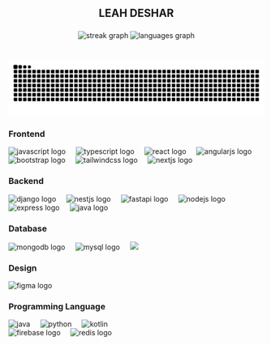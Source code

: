 <h2 align="center">LEAH DESHAR</h2>



###

<div align="center">

  <img src="https://streak-stats.demolab.com?user=leahdeshar&locale=en&mode=daily&theme=codeSTACKr&hide_border=true&border_radius=5" height="150" alt="streak graph"  />
  <img src="https://github-readme-stats.vercel.app/api/top-langs?username=leahdeshar&locale=en&hide_title=true&layout=compact&card_width=320&langs_count=5&theme=codeSTACKr&hide_border=true" height="150" alt="languages graph"  />
</div>

###

<br clear="both">

<img src="https://raw.githubusercontent.com/leahdeshar/leahdeshar/output/snake.svg" alt="Snake animation" />

###

<div align="left">

  <!-- Frontend -->
  ### Frontend
  <img src="https://cdn.jsdelivr.net/gh/devicons/devicon/icons/javascript/javascript-original.svg" height="40" alt="javascript logo" />
  <img width="12" />
  <img src="https://cdn.jsdelivr.net/gh/devicons/devicon/icons/typescript/typescript-original.svg" height="40" alt="typescript logo" />
  <img width="12" />
  <img src="https://cdn.jsdelivr.net/gh/devicons/devicon/icons/react/react-original.svg" height="40" alt="react logo" />
  <img width="12" />
  <img src="https://cdn.jsdelivr.net/gh/devicons/devicon/icons/angularjs/angularjs-original.svg" height="40" alt="angularjs logo" />
  <img width="12" />
  <img src="https://cdn.jsdelivr.net/gh/devicons/devicon/icons/bootstrap/bootstrap-original.svg" height="40" alt="bootstrap logo" />
  <img width="12" />
  <img src="https://cdn.jsdelivr.net/gh/devicons/devicon/icons/tailwindcss/tailwindcss-original-wordmark.svg" height="40" alt="tailwindcss logo" />
  <img width="12" />
  <img src="https://skillicons.dev/icons?i=nextjs" height="40" alt="nextjs logo" />
  
  <br />

  <!-- Backend -->
  ### Backend
  <img src="https://cdn.jsdelivr.net/gh/devicons/devicon/icons/django/django-plain.svg" height="40" alt="django logo" />
  <img width="12" />
  <img src="https://cdn.jsdelivr.net/gh/devicons/devicon@latest/icons/nestjs/nestjs-original.svg" height="40" alt="nestjs logo" />
  <img width="12" />
  <img src="https://cdn.jsdelivr.net/gh/devicons/devicon@latest/icons/fastapi/fastapi-original.svg" height="40" alt="fastapi logo" />
  <img width="12" />
  <img src="https://cdn.jsdelivr.net/gh/devicons/devicon/icons/nodejs/nodejs-original.svg" height="40" alt="nodejs logo" />
  <img width="12" />
  <img src="https://skillicons.dev/icons?i=express" height="40" alt="express logo" />
  <img width="12" />
  <img src="https://skillicons.dev/icons?i=java" height="40" alt="java logo" />

  <br />

  <!-- Database -->
  ### Database
  <img src="https://cdn.jsdelivr.net/gh/devicons/devicon/icons/mongodb/mongodb-original.svg" height="40" alt="mongodb logo" />
  <img width="12" />
  <img src="https://cdn.jsdelivr.net/gh/devicons/devicon/icons/mysql/mysql-original.svg" height="40" alt="mysql logo" />
  <img width="12" />
  <img src="https://cdn.jsdelivr.net/gh/devicons/devicon@latest/icons/postgresql/postgresql-original-wordmark.svg" />
  
  <br />
  
  <!-- Design -->
  ### Design
  <img src="https://cdn.jsdelivr.net/gh/devicons/devicon/icons/figma/figma-original.svg" height="40" alt="figma logo" />
  <img width="12" />

  ### Programming Language
  <img src="https://cdn.jsdelivr.net/gh/devicons/devicon@latest/icons/java/java-original-wordmark.svg" height="40" alt="java"  />
  <img width="12" />       
  <img src="https://cdn.jsdelivr.net/gh/devicons/devicon@latest/icons/python/python-original.svg"  height="40" alt="python"/>
  <img width="12" />
  <img src="https://cdn.jsdelivr.net/gh/devicons/devicon@latest/icons/kotlin/kotlin-original-wordmark.svg" height="40" alt="kotlin"/>
          


  <br />
  <img src="https://cdn.jsdelivr.net/gh/devicons/devicon/icons/firebase/firebase-plain.svg" height="40" alt="firebase logo" />
  <img width="12" />
   <img src="https://cdn.jsdelivr.net/gh/devicons/devicon@latest/icons/redis/redis-original-wordmark.svg" height="40" alt="redis logo" />
       
  <br />
  <br />   


</div>


###

<div align="center">
<!--   <img src="https://profile-counter.glitch.me/leahdeshar/count.svg?"  /> -->
</div>

###
